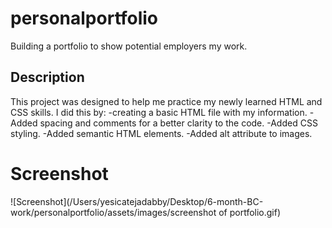 # personalportfolio

Building a portfolio to show potential employers my work.
## Description

This project was designed to help me practice my newly learned HTML and CSS skills. I did this by:
-creating a basic HTML file with my information.
-Added spacing and comments for a better clarity to the code.
-Added CSS styling.
-Added semantic HTML elements.
-Added alt attribute to images.

# Screenshot
![Screenshot](/Users/yesicatejadabby/Desktop/6-month-BC-work/personalportfolio/assets/images/screenshot of portfolio.gif) 
